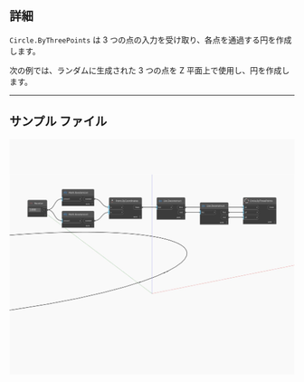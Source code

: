 ## 詳細
`Circle.ByThreePoints` は 3 つの点の入力を受け取り、各点を通過する円を作成します。

次の例では、ランダムに生成された 3 つの点を Z 平面上で使用し、円を作成します。

___
## サンプル ファイル

![ByThreePoints](./Autodesk.DesignScript.Geometry.Circle.ByThreePoints_img.jpg)

